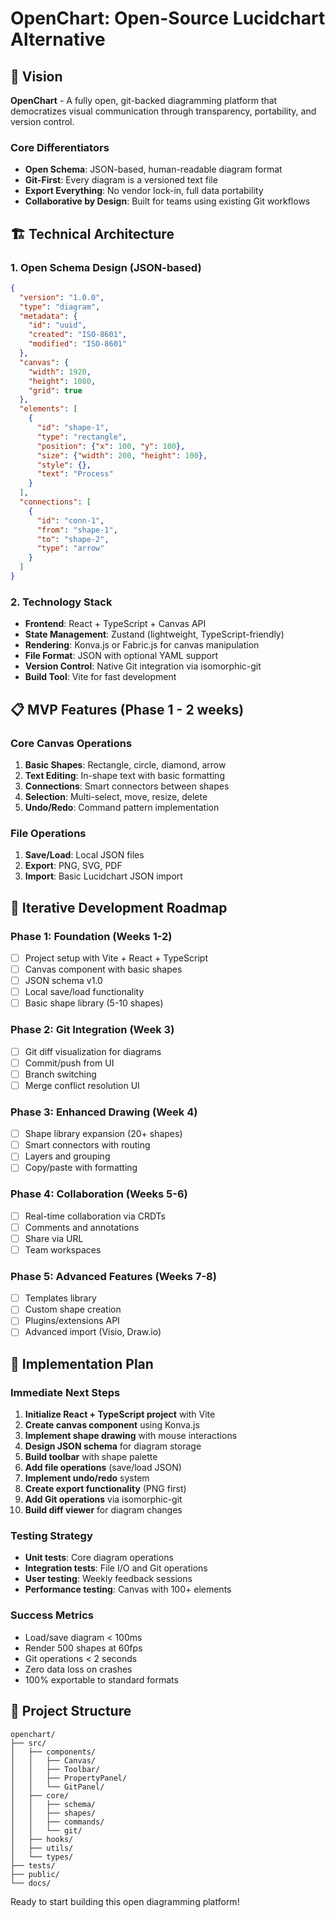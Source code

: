 # OpenChart: Open-Source Lucidchart Alternative

## 🎯 Vision

**OpenChart** - A fully open, git-backed diagramming platform that democratizes visual communication through transparency, portability, and version control.

### Core Differentiators
- **Open Schema**: JSON-based, human-readable diagram format
- **Git-First**: Every diagram is a versioned text file
- **Export Everything**: No vendor lock-in, full data portability
- **Collaborative by Design**: Built for teams using existing Git workflows

## 🏗️ Technical Architecture

### 1. Open Schema Design (JSON-based)
```json
{
  "version": "1.0.0",
  "type": "diagram",
  "metadata": {
    "id": "uuid",
    "created": "ISO-8601",
    "modified": "ISO-8601"
  },
  "canvas": {
    "width": 1920,
    "height": 1080,
    "grid": true
  },
  "elements": [
    {
      "id": "shape-1",
      "type": "rectangle",
      "position": {"x": 100, "y": 100},
      "size": {"width": 200, "height": 100},
      "style": {},
      "text": "Process"
    }
  ],
  "connections": [
    {
      "id": "conn-1",
      "from": "shape-1",
      "to": "shape-2",
      "type": "arrow"
    }
  ]
}
```

### 2. Technology Stack
- **Frontend**: React + TypeScript + Canvas API
- **State Management**: Zustand (lightweight, TypeScript-friendly)
- **Rendering**: Konva.js or Fabric.js for canvas manipulation
- **File Format**: JSON with optional YAML support
- **Version Control**: Native Git integration via isomorphic-git
- **Build Tool**: Vite for fast development

## 📋 MVP Features (Phase 1 - 2 weeks)

### Core Canvas Operations
1. **Basic Shapes**: Rectangle, circle, diamond, arrow
2. **Text Editing**: In-shape text with basic formatting
3. **Connections**: Smart connectors between shapes
4. **Selection**: Multi-select, move, resize, delete
5. **Undo/Redo**: Command pattern implementation

### File Operations
1. **Save/Load**: Local JSON files
2. **Export**: PNG, SVG, PDF
3. **Import**: Basic Lucidchart JSON import

## 🚀 Iterative Development Roadmap

### Phase 1: Foundation (Weeks 1-2)
- [ ] Project setup with Vite + React + TypeScript
- [ ] Canvas component with basic shapes
- [ ] JSON schema v1.0
- [ ] Local save/load functionality
- [ ] Basic shape library (5-10 shapes)

### Phase 2: Git Integration (Week 3)
- [ ] Git diff visualization for diagrams
- [ ] Commit/push from UI
- [ ] Branch switching
- [ ] Merge conflict resolution UI

### Phase 3: Enhanced Drawing (Week 4)
- [ ] Shape library expansion (20+ shapes)
- [ ] Smart connectors with routing
- [ ] Layers and grouping
- [ ] Copy/paste with formatting

### Phase 4: Collaboration (Weeks 5-6)
- [ ] Real-time collaboration via CRDTs
- [ ] Comments and annotations
- [ ] Share via URL
- [ ] Team workspaces

### Phase 5: Advanced Features (Weeks 7-8)
- [ ] Templates library
- [ ] Custom shape creation
- [ ] Plugins/extensions API
- [ ] Advanced import (Visio, Draw.io)

## 🔧 Implementation Plan

### Immediate Next Steps
1. **Initialize React + TypeScript project** with Vite
2. **Create canvas component** using Konva.js
3. **Implement shape drawing** with mouse interactions
4. **Design JSON schema** for diagram storage
5. **Build toolbar** with shape palette
6. **Add file operations** (save/load JSON)
7. **Implement undo/redo** system
8. **Create export functionality** (PNG first)
9. **Add Git operations** via isomorphic-git
10. **Build diff viewer** for diagram changes

### Testing Strategy
- **Unit tests**: Core diagram operations
- **Integration tests**: File I/O and Git operations
- **User testing**: Weekly feedback sessions
- **Performance testing**: Canvas with 100+ elements

### Success Metrics
- Load/save diagram < 100ms
- Render 500 shapes at 60fps
- Git operations < 2 seconds
- Zero data loss on crashes
- 100% exportable to standard formats

## 📁 Project Structure
```
openchart/
├── src/
│   ├── components/
│   │   ├── Canvas/
│   │   ├── Toolbar/
│   │   ├── PropertyPanel/
│   │   └── GitPanel/
│   ├── core/
│   │   ├── schema/
│   │   ├── shapes/
│   │   ├── commands/
│   │   └── git/
│   ├── hooks/
│   ├── utils/
│   └── types/
├── tests/
├── public/
└── docs/
```

Ready to start building this open diagramming platform!